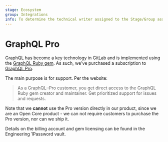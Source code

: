 ```yaml
---
stage: Ecosystem
group: Integrations
info: To determine the technical writer assigned to the Stage/Group associated with this page, see https://about.gitlab.com/handbook/engineering/ux/technical-writing/#assignments
---
```


# GraphQL Pro

GraphQL has become a key technology in GitLab and is implemented using the
[GraphQL Ruby gem](https://graphql-ruby.org). As such, we've purchased a subscription to
[GraphQL Pro](https://graphql.pro).

The main purpose is for support. Per the website:

> As a GraphQL::Pro customer, you get direct access to the GraphQL Ruby gem
> creator and maintainer. Get prioritized support for issues and requests.

Note that we **cannot** use the Pro version directly in our product, since we are
an Open Core product - we can not require customers to purchase the Pro version, nor can we ship it.

Details on the billing account and gem licensing can be found in the Engineering 1Password vault.
